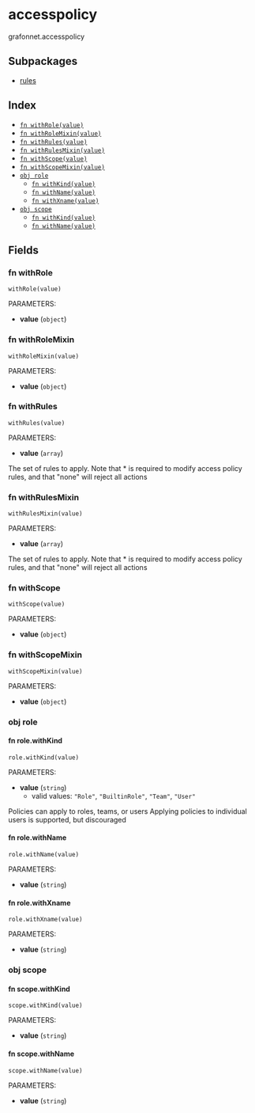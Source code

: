 # accesspolicy

grafonnet.accesspolicy

## Subpackages

* [rules](rules.md)

## Index

* [`fn withRole(value)`](#fn-withrole)
* [`fn withRoleMixin(value)`](#fn-withrolemixin)
* [`fn withRules(value)`](#fn-withrules)
* [`fn withRulesMixin(value)`](#fn-withrulesmixin)
* [`fn withScope(value)`](#fn-withscope)
* [`fn withScopeMixin(value)`](#fn-withscopemixin)
* [`obj role`](#obj-role)
  * [`fn withKind(value)`](#fn-rolewithkind)
  * [`fn withName(value)`](#fn-rolewithname)
  * [`fn withXname(value)`](#fn-rolewithxname)
* [`obj scope`](#obj-scope)
  * [`fn withKind(value)`](#fn-scopewithkind)
  * [`fn withName(value)`](#fn-scopewithname)

## Fields

### fn withRole

```jsonnet
withRole(value)
```

PARAMETERS:

* **value** (`object`)


### fn withRoleMixin

```jsonnet
withRoleMixin(value)
```

PARAMETERS:

* **value** (`object`)


### fn withRules

```jsonnet
withRules(value)
```

PARAMETERS:

* **value** (`array`)

The set of rules to apply.  Note that * is required to modify
access policy rules, and that "none" will reject all actions
### fn withRulesMixin

```jsonnet
withRulesMixin(value)
```

PARAMETERS:

* **value** (`array`)

The set of rules to apply.  Note that * is required to modify
access policy rules, and that "none" will reject all actions
### fn withScope

```jsonnet
withScope(value)
```

PARAMETERS:

* **value** (`object`)


### fn withScopeMixin

```jsonnet
withScopeMixin(value)
```

PARAMETERS:

* **value** (`object`)


### obj role


#### fn role.withKind

```jsonnet
role.withKind(value)
```

PARAMETERS:

* **value** (`string`)
   - valid values: `"Role"`, `"BuiltinRole"`, `"Team"`, `"User"`

Policies can apply to roles, teams, or users
Applying policies to individual users is supported, but discouraged
#### fn role.withName

```jsonnet
role.withName(value)
```

PARAMETERS:

* **value** (`string`)


#### fn role.withXname

```jsonnet
role.withXname(value)
```

PARAMETERS:

* **value** (`string`)


### obj scope


#### fn scope.withKind

```jsonnet
scope.withKind(value)
```

PARAMETERS:

* **value** (`string`)


#### fn scope.withName

```jsonnet
scope.withName(value)
```

PARAMETERS:

* **value** (`string`)

